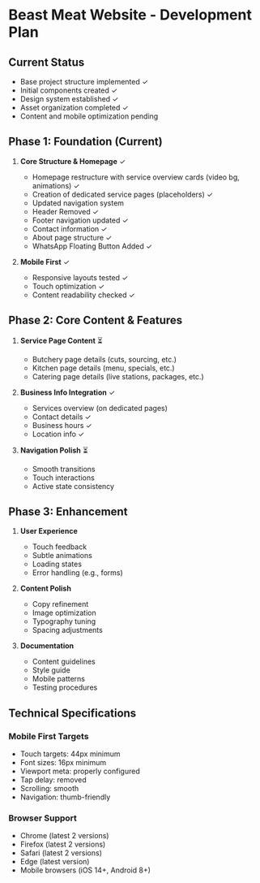 # Beast Meat Website - Development Plan

## Current Status
- Base project structure implemented ✓
- Initial components created ✓
- Design system established ✓
- Asset organization completed ✓
- Content and mobile optimization pending

## Phase 1: Foundation (Current)
1. **Core Structure & Homepage** ✓
   - Homepage restructure with service overview cards (video bg, animations) ✓
   - Creation of dedicated service pages (placeholders) ✓
   - Updated navigation system 
   - Header Removed ✓
   - Footer navigation updated ✓
   - Contact information ✓
   - About page structure ✓
   - WhatsApp Floating Button Added ✓

2. **Mobile First** ✓
   - Responsive layouts tested ✓
   - Touch optimization ✓
   - Content readability checked ✓

## Phase 2: Core Content & Features
1. **Service Page Content** ⏳
   - Butchery page details (cuts, sourcing, etc.)
   - Kitchen page details (menu, specials, etc.)
   - Catering page details (live stations, packages, etc.)

2. **Business Info Integration** ✓
   - Services overview (on dedicated pages)
   - Contact details ✓
   - Business hours ✓
   - Location info ✓

3. **Navigation Polish** ⏳
   - Smooth transitions
   - Touch interactions
   - Active state consistency

## Phase 3: Enhancement
1. **User Experience**
   - Touch feedback
   - Subtle animations
   - Loading states
   - Error handling (e.g., forms)

2. **Content Polish**
   - Copy refinement
   - Image optimization
   - Typography tuning
   - Spacing adjustments

3. **Documentation**
   - Content guidelines
   - Style guide
   - Mobile patterns
   - Testing procedures

## Technical Specifications

### Mobile First Targets
- Touch targets: 44px minimum
- Font sizes: 16px minimum
- Viewport meta: properly configured
- Tap delay: removed
- Scrolling: smooth
- Navigation: thumb-friendly

### Browser Support
- Chrome (latest 2 versions)
- Firefox (latest 2 versions)
- Safari (latest 2 versions)
- Edge (latest version)
- Mobile browsers (iOS 14+, Android 8+)